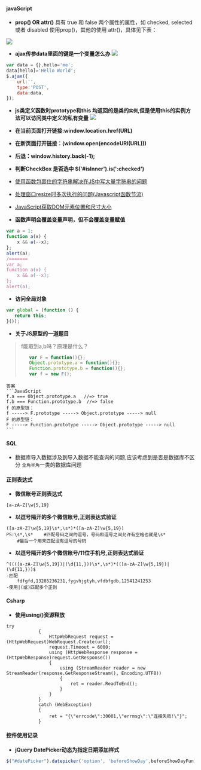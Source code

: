 #### javaScript
- **prop() OR attr()**
具有 true 和 false 两个属性的属性，如 checked, selected 或者 disabled 使用prop()，其他的使用 attr()，具体见下表：

![](http://wenzhixin.net.cn/posts/2013/05/24/attr_prop.png)
- **ajax传参data里面的键是一个变量怎么办**
![](http://images.cnitblog.com/blog2015/619945/201504/031632559985328.png)
```JavaScript
var data = {},hello='me';
data[hello]='Hello World';
$.ajax({
    url:'',
    type:'POST',
    data:data,
});
```
- **js类定义函数时prototype和this 均返回的是类的`实例`,但是使用this的实例方法可以访问类中定义的私有变量**
![](https://raw.githubusercontent.com/wipphj/MyKnowledgeList/master/Resource/Images/%E6%8D%95%E8%8E%B7.PNG)
- **在当前页面打开链接:window.location.href(URL)**
- **在新页面打开链接：(window.open(encodeURI(URL)))**
- **后退：window.history.back(-1);**
- **判断CheckBox 是否选中 $('#isInner').is(':checked')**
- [使用函数包裹住的字符串解决在JS中写大量字符串的问题](http://www.cnblogs.com/index-html/archive/2013/04/23/js_multiline_const_string.html)
- [处理窗口resize时多次执行的问题(Javascript函数节流)](http://www.cnblogs.com/dolphinX/p/3403821.html)
- [JavaScript获取DOM元素位置和尺寸大小](http://www.cnblogs.com/dolphinX/archive/2012/11/19/2777756.html)

- **函数声明会覆盖变量声明，但不会覆盖变量赋值**
```JavaScript
var a = 1;
function a(x) {
	x && a(--x);
};
alert(a);
/=======
var a;
function a(x) {
	x && a(--x);
};
alert(a);
```

- **访问全局对象**
```JavaScript
var global = (function () {
   return this;
}());
```

- **关于JS原型的一道题目**
>f能取到a,b吗？原理是什么？
>```JavaScript
>    var F = function(){};
>    Object.prototype.a = function(){};
>    Function.prototype.b = function(){};
>    var f = new F();
>```

	答案
    ```JavaScript
    f.a === Object.prototype.a   //=> true
    f.b === Function.prototype.b  //=> false
    f 的原型链：
    f -----> F.prototype -----> Object.prototype -----> null
    F 的原型链：
    F -----> Function.prototype -----> Object.prototype -----> null
    ```

#### SQL
- 数据库导入数据涉及到导入数据不能查询的问题,应该考虑到是否是数据库不区分 `全角半角`一类的数据库问题

#### 正则表达式
- **微信账号正则表达式**
```regex
[a-zA-Z]\w{5,19}
```

- **以逗号隔开的多个微信账号,正则表达式验证**
```regex
([a-zA-Z]\w{5,19}\s*,\s*)*([a-zA-Z]\w{5,19})
PS:\s*,\s*    #匹配号码之间的逗号，号码和逗号之间允许有空格也就是\s*
	#最后一个用来匹配没有逗号的号码
```

- **以逗号隔开的多个微信账号/11位手机号,正则表达式验证**
```regex
^((([a-zA-Z]\w{5,19})|(\d{11,}))\s*,\s*)*(([a-zA-Z]\w{5,19})|(\d{11,}))$
-匹配
	fdfgfd,13285236231,fygvhjgtyh,vfdbfgdb,12541241253
-使用|(或)匹配多个正则
```

#### Csharp
- **使用using()资源释放**
```Csharp
try
            {
                HttpWebRequest request = (HttpWebRequest)WebRequest.Create(url);
                request.Timeout = 6000;
                using (HttpWebResponse response = (HttpWebResponse)request.GetResponse())
                {
                    using (StreamReader reader = new StreamReader(response.GetResponseStream(), Encoding.UTF8))
                    {
                        ret = reader.ReadToEnd();
                    }
                }
            }
            catch (WebException)
            {
                ret = "{\"errcode\":30001,\"errmsg\":\"连接失败!\"}";
            }
```

#### 控件使用记录
- **jQuery DatePicker动态为指定日期添加样式**
```JavaScript
$("#datePicker").datepicker('option', 'beforeShowDay',beforeShowDayFun)
```